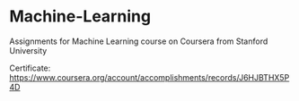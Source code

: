 # Machine-Learning
Assignments for Machine Learning course on Coursera from Stanford University

Certificate:
https://www.coursera.org/account/accomplishments/records/J6HJBTHX5P4D
